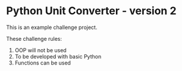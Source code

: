 # Python Unit Converter - version 2

This is an example challenge project.

These challenge rules:

1. OOP will not be used
2. To be developed with basic Python
3. Functions can be used
